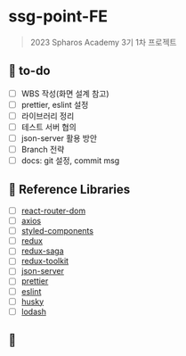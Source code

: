 # ssg-point-FE
> 2023 Spharos Academy 3기 1차 프로젝트

## 📌 to-do
- [ ]  WBS 작성(화면 설계 참고)
- [ ]  prettier, eslint 설정
- [ ]  라이브러리 정리
- [ ]  테스트 서버 협의
- [ ]  json-server 활용 방안
- [ ]  Branch 전략
- [ ]  docs: git 설정, commit msg

## 📌 Reference Libraries
- [ ]  [react-router-dom](https://reactrouter.com/web/guides/quick-start)
- [ ]  [axios]()
- [ ]  [styled-components](https://styled-components.com/docs/basics)
- [ ]  [redux](https://redux.js.org/introduction/getting-started)
- [ ]  [redux-saga](https://redux-saga.js.org/docs/introduction/BeginnerTutorial.html)
- [ ]  [redux-toolkit](https://redux-toolkit.js.org/introduction/getting-started)
- [ ]  [json-server]()
- [ ]  [prettier](https://prettier.io/docs/en/install.html)
- [ ]  [eslint](https://eslint.org/docs/user-guide/getting-started)
- [ ]  [husky](https://typicode.github.io/husky/#/)
- [ ]  [lodash](https://lodash.com/docs/4.17.15)

## 📌 